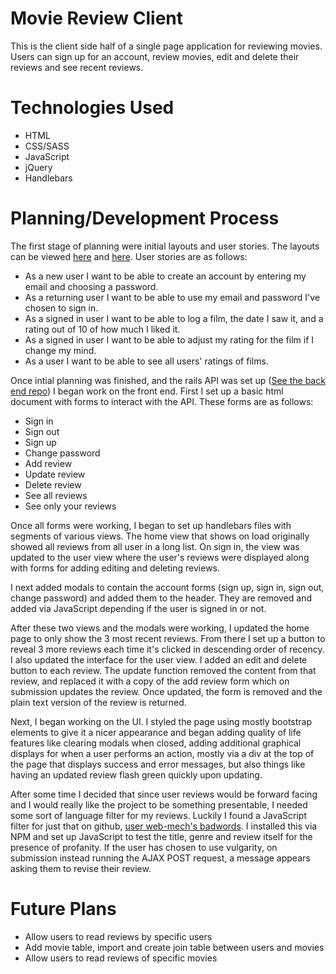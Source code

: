 # Movie Review Client

This is the client side half of a single page application for reviewing movies. Users can sign up for an account, review movies, edit and delete their reviews and see recent reviews.

# Technologies Used

* HTML
* CSS/SASS
* JavaScript
* jQuery
* Handlebars

# Planning/Development Process

The first stage of planning were initial layouts and user stories. The layouts can be viewed [here](https://i.imgur.com/sEgdiYb.jpg) and [here](https://i.imgur.com/mvNWNkz.jpg). User stories are as follows:

* As a new user I want to be able to create an account by entering my email and choosing a password.
* As a returning user I want to be able to use my email and password I've chosen to sign in.
* As a signed in user I want to be able to log a film, the date I saw it, and a rating out of 10 of how much I liked it.
* As a signed in user I want to be able to adjust my rating for the film if I change my mind.
* As a user I want to be able to see all users' ratings of films.

Once intial planning was finished, and the rails API was set up ([See the back end repo](https://github.com/omniczech/movie-full-stack-back-end)) I began work on the front end. First I set up a basic html document with forms to interact with the API. These forms are as follows:

* Sign in
* Sign out
* Sign up
* Change password
* Add review
* Update review
* Delete review
* See all reviews
* See only your reviews

Once all forms were working, I began to set up handlebars files with segments of various views. The home view that shows on load originally showed all reviews from all user in a long list. On sign in, the view was updated to the user view where the user's reviews were displayed along with forms for adding editing and deleting reviews.

I next added modals to contain the account forms (sign up, sign in, sign out, change password) and added them to the header. They are removed and added via JavaScript depending if the user is signed in or not.

After these two views and the modals were working, I updated the home page to only show the 3 most recent reviews. From there I set up a button to reveal 3 more reviews each time it's clicked in descending order of recency. I also updated the interface for the user view. I added an edit and delete button to each review. The update function removed the content from that review, and replaced it with a copy of the add review form which on submission updates the review. Once updated, the form is removed and the plain text version of the review is returned.

Next, I began working on the UI. I styled the page using mostly bootstrap elements to give it a nicer appearance and began adding quality of life features like clearing modals when closed, adding additional graphical displays for when a user performs an action, mostly via a div at the top of the page that displays success and error messages, but also things like having an updated review flash green quickly upon updating.

After some time I decided that since user reviews would be forward facing and I would really like the project to be something presentable, I needed some sort of language filter for my reviews. Luckily I found a JavaScript filter for just that on github, [user web-mech's badwords](https://github.com/web-mech/badwords/). I installed this via NPM and set up JavaScript to test the title, genre and review itself for the presence of profanity. If the user has chosen to use vulgarity, on submission instead running the AJAX POST request, a message appears asking them to revise their review.

# Future Plans

* Allow users to read reviews by specific users
* Add movie table, import and create join table between users and movies
* Allow users to read reviews of specific movies
